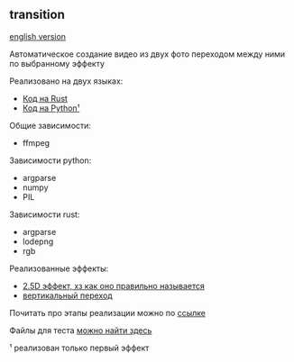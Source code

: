 transition
---
[english version](README_en.md)

Автоматическое создание видео из двух фото переходом между ними по выбранному эффекту

Реализовано на двух языках:
- [Код на Rust](./src/main.rs)
- [Код на Python¹](./src/transition.py)

Общие зависимости:
- ffmpeg

Зависимости python:
- argparse
- numpy
- PIL

Зависимости rust:
- argparse
- lodepng
- rgb

Реализованные эффекты:
- [2.5D эффект, хз как оно правильно называется](https://gfycat.com/coldfavorableflicker)
- [вертикальный переход](https://gfycat.com/silentimaginativegodwit)

Почитать про этапы реализации можно по [ссылке](https://freecx.github.io/blog/2020/07/23/2.5d-effect)

Файлы для теста [можно найти здесь](./demo/)

¹ реализован только первый эффект
